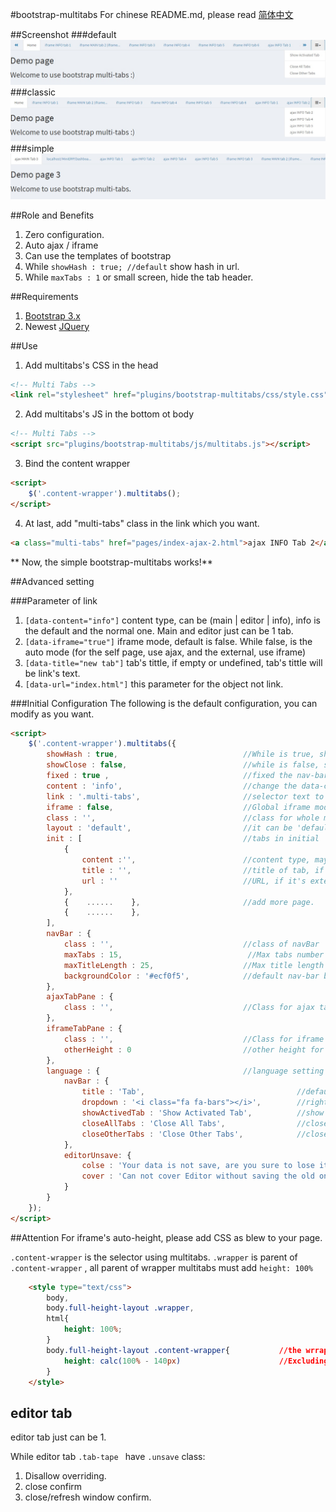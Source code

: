 #bootstrap-multitabs
For chinese README.md, please read [简体中文](README_cn.md)

##Screenshot
###default
![Multi Tabs Screenshot](screenshot-default.jpg)
###classic
![Multi Tabs Screenshot](screenshot-classic.jpg)
###simple
![Multi Tabs Screenshot](screenshot-simple.jpg)

##Role and Benefits
1. Zero configuration.
2. Auto ajax / iframe
3. Can use the templates of bootstrap
4. While ``` showHash : true; //default ``` show hash in url. 
5. While ``` maxTabs : 1 ``` or small screen, hide the tab header.

##Requirements
1. [Bootstrap 3.x](http://getbootstrap.com/)
2. Newest [JQuery](http://jquery.com/)

##Use
1. Add multitabs's CSS in the head
```html
<!-- Multi Tabs -->
<link rel="stylesheet" href="plugins/bootstrap-multitabs/css/style.css">
```

2. Add multitabs's JS in the bottom ot body
```html
<!-- Multi Tabs -->
<script src="plugins/bootstrap-multitabs/js/multitabs.js"></script>
```

3. Bind the content wrapper
```html
<script>
    $('.content-wrapper').multitabs();
</script>
```

4. At last, add "multi-tabs" class in the link which you want.
```html
<a class="multi-tabs" href="pages/index-ajax-2.html">ajax INFO Tab 2</a>
```

** Now, the simple bootstrap-multitabs works!**


##Advanced setting

###Parameter of link
1. ```[data-content="info"]``` content type, can be (main | editor | info), info is the default and the normal one. Main and editor just can be 1 tab.
2. ```[data-iframe="true"]``` iframe mode, default is false. While false, is the auto mode (for the self page, use ajax, and the external, use iframe)
3. ```[data-title="new tab"]``` tab's tittle, if empty or undefined, tab's tittle will be link's text.
4. ```[data-url="index.html"]``` this parameter for the object not link.

###Initial Configuration
The following is the default configuration, you can modify as you want.
```html
<script>
    $('.content-wrapper').multitabs({
        showHash : true,                            //While is true, show hash in URL, in case refresh or F5, can stay in same tab page.
        showClose : false,                          //while is false, show close button in hover, if true, show close button always
        fixed : true ,                              //fixed the nav-bar
        content : 'info',                           //change the data-content name, is not necessary to change.
        link : '.multi-tabs',                       //selector text to trigger multitabs. 
        iframe : false,                             //Global iframe mode, default is false, is the auto mode (for the self page, use ajax, and the external, use iframe)
        class : '',                                 //class for whole multitabs
        layout : 'default',                         //it can be 'default', 'classic' (all hidden tab in dropdown list), and simple
        init : [                                    //tabs in initial
            {                                       
                content :'',                        //content type, may be main | info | editor, if empty, default is 'info'
                title : '',                         //title of tab, if empty, show the URL
                url : ''                            //URL, if it's external link, content type change to 'info'
            }, 
            {    ......    },                       //add more page.
            {    ......    },
        ],       
        navBar : {
            class : '',                             //class of navBar
            maxTabs : 15,                            //Max tabs number (without counting main and editor)
            maxTitleLength : 25,                    //Max title length of tab
            backgroundColor : '#ecf0f5',            //default nav-bar background color
        },
        ajaxTabPane : {
            class : '',                             //Class for ajax tab-pane
        },
        iframeTabPane : {
            class : '',                             //Class for iframe tab-pane 
            otherHeight : 0                         //other height for iframe, example: footer or header
        },
        language : {                                //language setting
            navBar : {
                title : 'Tab',                                  //default tab's tittle
                dropdown : '<i class="fa fa-bars"></i>',        //right tools dropdown name
                showActivedTab : 'Show Activated Tab',          //show active tab
                closeAllTabs : 'Close All Tabs',                //close all tabs
                closeOtherTabs : 'Close Other Tabs',            //close other tabs
            },
            editorUnsave: {
                colse : 'Your data is not save, are you sure to lose it?',   //the warning of closing editor without save
                cover : 'Can not cover Editor without saving the old one!'   //the warning of open another editor without save the old one.
            }
        }
    });
</script>
```

##Attention
For iframe's auto-height, please add CSS as blew to your page.

```.content-wrapper``` is the selector using multitabs. ```.wrapper``` is parent of ```.content-wrapper``` , all parent of wrapper multitabs must add ```height: 100%```
```html
    <style type="text/css">
        body,
        body.full-height-layout .wrapper,
        html{
            height: 100%;
        }
        body.full-height-layout .content-wrapper{           //the wrrapper using multitabs
            height: calc(100% - 140px)                      //Excluding header and footer's height, for AdminLTE, total is 140px
        }
    </style>
```

## editor tab
editor tab just can be 1.

While editor tab ```.tab-tape ``` have ``` .unsave ``` class:
1. Disallow overriding.
2. close confirm
3. close/refresh window confirm.